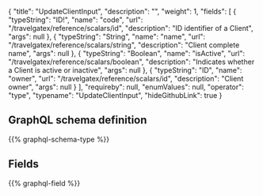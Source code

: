 {
  "title": "UpdateClientInput",
  "description": "",
  "weight": 1,
  "fields": [
    {
      "typeString": "ID!",
      "name": "code",
      "url": "/travelgatex/reference/scalars/id",
      "description": "ID identifier of a Client",
      "args": null
    },
    {
      "typeString": "String",
      "name": "name",
      "url": "/travelgatex/reference/scalars/string",
      "description": "Client complete name",
      "args": null
    },
    {
      "typeString": "Boolean",
      "name": "isActive",
      "url": "/travelgatex/reference/scalars/boolean",
      "description": "Indicates whether a Client is active or inactive",
      "args": null
    },
    {
      "typeString": "ID",
      "name": "owner",
      "url": "/travelgatex/reference/scalars/id",
      "description": "Client owner",
      "args": null
    }
  ],
  "requireby": null,
  "enumValues": null,
  "operator": "type",
  "typename": "UpdateClientInput",
  "hideGithubLink": true
}
## GraphQL schema definition

{{% graphql-schema-type %}}

## Fields

{{% graphql-field %}}
